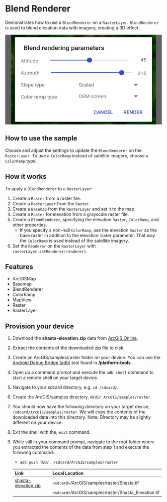 # Blend Renderer

Demonstrates how to use a `BlendRenderer` on a `RasterLayer`. `BlendRenderer` is used to blend elevation data with imagery, creating a 3D effect.

![Blend Renderer App](blend-renderer.png)

## How to use the sample

Choose and adjust the settings to update the `BlendRenderer` on the `RasterLayer`. To use a `ColorRamp` instead of satellite imagery, choose a `ColorRamp` type.

## How it works

To apply a `BlendRenderer` to a `RasterLayer`:

1. Create a `Raster` from a raster file.
2. Create a `RasterLayer` from the `Raster`.
3. Create a `Basemap` from the `RasterLayer` and set it to the map.
4. Create a `Raster` for elevation from a grayscale raster file.
5. Create a `BlendRenderer`, specifying the elevation `Raster`, `ColorRamp`, and other properties.
	- If you specify a non-null `ColorRamp`, use the elevation `Raster` as the base raster in addition to the elevation raster parameter. That way the `ColorRamp` is used instead of the satellite imagery.
6. Set the `Renderer` on the `RasterLayer` with `rasterLayer.setRenderer(renderer)`.

## Features

* ArcGISMap
* Basemap
* BlendRenderer
* ColorRamp
* MapView
* Raster
* RasterLayer

## Provision your device
1. Download the **shasta-elevation.zip** data from [ArcGIS Online](https://arcgisruntime.maps.arcgis.com/home/item.html?id=caeef9aa78534760b07158bb8e068462).  
2. Extract the contents of the downloaded zip file to disk.  
3. Create an ArcGIS/samples/raster folder on your device. You can use the [Android Debug Bridge (adb)](https://developer.android.com/guide/developing/tools/adb.html) tool found in **<sdk-dir>/platform-tools**.
4. Open up a command prompt and execute the `adb shell` command to start a remote shell on your target device.
5. Navigate to your sdcard directory, e.g. `cd /sdcard/`.  
6. Create the ArcGIS/samples directory, `mkdir ArcGIS/samples/raster`.
7. You should now have the following directory on your target device, `/sdcard/ArcGIS/samples/raster`. We will copy the contents of the downloaded data into this directory. Note:  Directory may be slightly different on your device.
8. Exit the shell with the, `exit` command.
9. While still in your command prompt, navigate to the root folder where you extracted the contents of the data from step 1 and execute the following command: 
	* `adb push TBD/. /sdcard/ArcGIS/samples/raster`
	

	Link | Local Location
	---------|-------|
	|[shasta-elevation.zip](https://arcgisruntime.maps.arcgis.com/home/item.html?id=caeef9aa78534760b07158bb8e068462)| `<sdcard>`/ArcGIS/samples/raster/Shasta.tif 		  |
	|			   | `<sdcard>`/ArcGIS/samples/raster/Shasta_Elevation.tif |